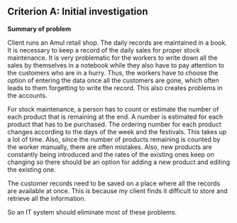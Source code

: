 Criterion A: Initial investigation
----------------------------------

**Summary of problem**

Client runs an Amul retail shop. The daily records are maintained in a book. It
is necessary to keep a record of the daily sales for proper stock maintenance.
It is very problematic for the workers to write down all the sales by themselves
in a notebook while they also have to pay attention to the customers who are in
a hurry. Thus, the workers have to choose the option of entering the data once
all the customers are gone, which often leads to them forgetting to write the
record. This also creates problems in the accounts.

For stock maintenance, a person has to count or estimate the number of each
product that is remaining at the end. A number is estimated for each product
that has to be purchased. The ordering number for each product changes according
to the days of the week and the festivals. This takes up a lot of time. Also,
since the number of products remaining is counted by the worker manually, there
are often mistakes. Also, new products are constantly being introduced and the
rates of the existing ones keep on changing so there should be an option for
adding a new product and editing the existing one.

The customer records need to be saved on a place where all the records are
available at once. This is because my client finds it difficult to store and
retrieve all the information.

So an IT system should eliminate most of these problems.
